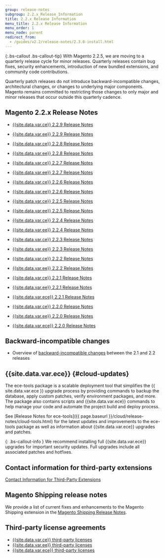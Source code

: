 ```yaml
---
group: release-notes
subgroup: 2.2.x_Release_Information
title: 2.2.x Release Information
menu_title: 2.2.x Release Information
menu_order: 1
menu_node: parent
redirect_from: 
  - /guides/v2.2/release-notes/2.3.0-install.html
---
```



{:.bs-callout .bs-callout-tip}
With Magento 2.2.5, we are moving to a quarterly release cycle for  minor releases. Quarterly releases contain bug fixes, security enhancements, introduction of new bundled extensions, and community code contributions.

Quarterly patch releases do not introduce backward-incompatible changes, architectural changes, or changes to underlying major components. Magento remains committed to restricting those changes to only major and minor releases that occur outside this quarterly cadence. 


## Magento 2.2.x Release Notes

* [{{site.data.var.ce}} 2.2.9 Release Notes]({{page.baseurl}}/release-notes/ReleaseNotes2.2.9CE.html)
* [{{site.data.var.ee}} 2.2.9 Release Notes]({{page.baseurl}}/release-notes/ReleaseNotes2.2.9EE.html)

* [{{site.data.var.ce}} 2.2.8 Release Notes]({{page.baseurl}}/release-notes/ReleaseNotes2.2.8CE.html)
* [{{site.data.var.ee}} 2.2.8 Release Notes]({{page.baseurl}}/release-notes/ReleaseNotes2.2.8EE.html)

* [{{site.data.var.ce}} 2.2.7 Release Notes]({{page.baseurl}}/release-notes/ReleaseNotes2.2.7CE.html)
* [{{site.data.var.ee}} 2.2.7 Release Notes]({{page.baseurl}}/release-notes/ReleaseNotes2.2.7EE.html)


* [{{site.data.var.ce}} 2.2.6 Release Notes]({{page.baseurl}}/release-notes/ReleaseNotes2.2.6CE.html)
* [{{site.data.var.ee}} 2.2.6 Release Notes]({{page.baseurl}}/release-notes/ReleaseNotes2.2.6EE.html)

* [{{site.data.var.ce}} 2.2.5 Release Notes]({{page.baseurl}}/release-notes/ReleaseNotes2.2.5CE.html)
* [{{site.data.var.ee}} 2.2.5 Release Notes]({{page.baseurl}}/release-notes/ReleaseNotes2.2.5EE.html)

* [{{site.data.var.ce}} 2.2.4 Release Notes]({{page.baseurl}}/release-notes/ReleaseNotes2.2.4CE.html)
* [{{site.data.var.ee}} 2.2.4 Release Notes]({{page.baseurl}}/release-notes/ReleaseNotes2.2.4EE.html)

* [{{site.data.var.ce}} 2.2.3 Release Notes]({{page.baseurl}}/release-notes/ReleaseNotes2.2.3CE.html)
* [{{site.data.var.ee}} 2.2.3 Release Notes]({{page.baseurl}}/release-notes/ReleaseNotes2.2.3EE.html)

* [{{site.data.var.ce}} 2.2.2 Release Notes]({{page.baseurl}}/release-notes/ReleaseNotes2.2.2CE.html)
* [{{site.data.var.ee}} 2.2.2 Release Notes]({{page.baseurl}}/release-notes/ReleaseNotes2.2.2EE.html)


* [{{site.data.var.ce}} 2.2.1 Release Notes]({{page.baseurl}}/release-notes/ReleaseNotes2.2.1CE.html)
* [{{site.data.var.ee}} 2.2.1 Release Notes]({{page.baseurl}}/release-notes/ReleaseNotes2.2.1EE.html)
* [{{site.data.var.ece}} 2.2.1 Release Notes]({{page.baseurl}}/cloud/release-notes/CloudReleaseNotes2.2.1.html)


* [{{site.data.var.ce}} 2.2.0 Release Notes]({{page.baseurl}}/release-notes/ReleaseNotes2.2.0CE.html)
* [{{site.data.var.ee}} 2.2.0 Release Notes]({{page.baseurl}}/release-notes/ReleaseNotes2.2.0EE.html)
* [{{site.data.var.ece}} 2.2.0 Release Notes]({{page.baseurl}}/cloud/release-notes/CloudReleaseNotes2.2.html)

## Backward-incompatible changes

*	Overview of [backward-incompatible changes]({{page.baseurl}}/release-notes/backward-incompatible-changes/index.html) between the 2.1 and 2.2 releases

## {{site.data.var.ece}} {#cloud-updates}

The ece-tools package is a scalable deployment tool that simplifies the {{ site.data.var.ece }} upgrade process by providing commands to backup the database, apply custom patches, verify environment packages, and more. The package also contains scripts and {{site.data.var.ece}} commands to help manage your code and automate the project build and deploy process.

See [Release Notes for ece-tools]({{ page.baseurl }}/cloud/release-notes/cloud-tools.html) for the latest updates and improvements to the ece-tools package as well as information about {{site.data.var.ece}} upgrades and patches.

{: .bs-callout-info }
We recommend installing full {{site.data.var.ece}} upgrades for important security updates. Full upgrades include all associated patches and hotfixes.

## Contact information for third-party extensions

[Contact Information for Third-Party Extensions]({{page.baseurl}}/release-notes/cbe-support-info.html)

## Magento Shipping release notes

We provide a list of current fixes and enhancements to the Magento Shipping extension in the [Magento Shipping Release Notes]({{page.baseurl}}/release-notes/ReleaseNotesMagentoShipping2.2.x.html). 

## Third-party license agreements

*	[{{site.data.var.ce}} third-party licenses]({{page.baseurl}}/release-notes/packages-open-source.html)
*	[{{site.data.var.ee}} third-party licenses]({{page.baseurl}}/release-notes/packages-commerce.html)
*	[{{site.data.var.ece}} third-party licenses]({{page.baseurl}}/release-notes/packages-cloud.html)
